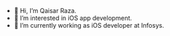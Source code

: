 - 👋 Hi, I’m Qaisar Raza.
- 👀 I’m interested in iOS app development.
- 🌱 I’m currently working as iOS developer at Infosys.

<!---
Qaisar0786/Qaisar0786 is a ✨ special ✨ repository because its `README.md` (this file) appears on your GitHub profile.
You can click the Preview link to take a look at your changes.
--->
